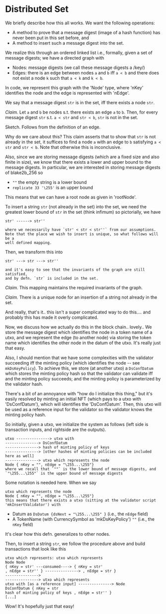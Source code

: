 # Distributed Set

We briefly describe how this all works. We want the following operations:

- A method to prove that a message digest (image of a hash function)
  has never been put in this set before, and
- A method to insert such a message digest into the set.

We realize this through an ordered linked list i.e., formally, given a set
of message digests; we have a directed graph with

- Nodes: message digests (we call these message digests a /key/)
- Edges: there is an edge between nodes `a` and `b` iff `a < b` and there does not exist a node `k` such that `a < k` and `k < b`.

In code, we represent this graph with the 'Node' type, where 'nKey'
identifies the node and the edge is represented with 'nEdge'.

We say that a message digest `str` is in the set, iff there exists a node
`str`.

_Claim._
Let `a` and `b` be nodes s.t. there exists an edge `a` to `b`.
Then, for every message digest `str` s.t. `a < str` and `str < b`,
`str` is not in the set.

Sketch. Follows from the definition of an edge.

Why do we care about this? This claim asserts that to show that `str` is
not already in the set, it suffices to find a node `a` with an edge to `b`
satisfying `a < str` and `str < b`. Note that otherwise this is inconclusive.

Also, since we are storing message digests (which are a fixed size and
also finite in size), we know that there exists a lower and upper bound to
the message digests. In particular, we are interested in storing message
digests of blake2b_256 so

- `""` the empty string is a lower bound
- `replicate 33 '\255'` is an upper bound

This means that we can have a root node as given in 'rootNode'.

To insert a string `str` (not already in the set) into the set, we need the
greatest lower bound of `str` in the set (think infimum) so pictorially, we
have

```
str' ------> str''

where we necessarily have `str' < str < str''` from our assumptions.
Note that the place we wish to insert is unique, so what follows will be a
well defined mapping.
```

Then, we transform this into

```
str' ---> str ---> str''

and it's easy to see that the invariants of the graph are still satisfied,
and by defn. `str` is included in the set.
```

_Claim._
This mapping maintains the required invariants of the graph.

_Claim._
There is a unique node for an insertion of a string not already in
the set.

And really, that's it.. this isn't a super complicated way to do this....
and probably this has made it overly complicated.

Now, we discuss how we actually do this in the block chain.. lovely.. We
store the message digest which identifies the node in a token name of a
utxo, and we represent the edge (to another node) via storing the token
name which identifies the other node in the datum of the utxo. It's really
just that easy.

Also, I should mention that we have some complexities with the validator
succeeding iff the minting policy (which identifies the node -- see
`mkDsKeyPolicy`). To achieve this, we store (at another utxo) a
`DsConfDatum` which stores the minting policy hash so that the validator
can validate iff and the minting policy succeeds; and the minting policy is
parameterized by the validator hash.

There's a bit of an annoyance with "how do I initialize this thing," but
it's easily resolved by minting an initial NFT (which pays to a utxo with
'DsConfDatum'), which will identifies the 'DsConfDatum'. Then, this utxo
will be used as a reference input for the validator so the validator knows
the minting policy hash.

So initially, given a utxo, we initialize the system as follows (left side
is transaction inputs, and rightside are the outputs).

```
utxo ---------------> utxo with
---------------> DsConfDatum
---------------> hash of minting policy of keys
---------------> [other hashes of minting policies can be included here as well]
---------------> utxo which represents the node
Node { nKey = "", nEdge = "\255...\255"}
where we recall that `""` is the lower bound of message digests, and
`"\255...\255"` is the upper bound of message digests
```

Some notation is needed here. When we say

```
utxo which represents the node
Node { nKey = "", nEdge = "\255...\255"}
this means that there exists a utxo (sitting at the validator script
'mkInsertValidator') with
```

- Datum as `DsDatum {dsNext = "\255...\255" }` (i.e., the `nEdge`
  field)
- A TokenName (with CurrencySymbol as 'mkDsKeyPolicy') `""` (i.e., the
  `nKey` field)

It's clear how this defn. generalizes to other nodes.

Then, to insert a string `str`, we follow the procedure above and build
transactions that look like this

```
utxo which represents: utxo which represents
Node Node
{ nKey = str' ---consumed----> { nKey = str'
, nEdge = str'' } ---------------> , nEdge = str }
--------------->
---------------> utxo which represents
utxo with [as a reference input] ---------------> Node
DsConfDatum { nKey = str
hash of minting policy of keys , nEdge = str'' }
[...]
```

Wow! It's hopefully just that easy!
